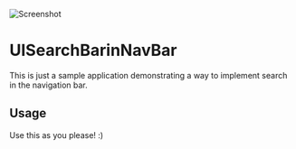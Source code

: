![Screenshot](http://i.imgur.com/qfoCin6.gif)

# UISearchBarinNavBar

This is just a sample application demonstrating a way to implement search in the navigation bar. 

## Usage

Use this as you please! :)
